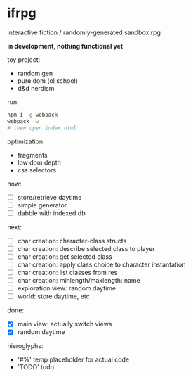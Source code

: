 # ifrpg

interactive fiction / randomly-generated sandbox rpg

**in development, nothing functional yet**

toy project:
- random gen
- pure dom (ol school)
- d&d nerdism

run:
```bash
npm i -g webpack
webpack -w
# then open index.html
```

optimization:
- fragments
- low dom depth
- css selectors


now:
- [ ] store/retrieve daytime
- [ ] simple generator
- [ ] dabble with indexed db

next:
- [ ] char creation: character-class structs
- [ ] char creation: describe selected class to player
- [ ] char creation: get selected class
- [ ] char creation: apply class choice to character instantation
- [ ] char creation: list classes from res
- [ ] char creation: minlength/maxlength: name
- [ ] exploration view: random daytime
- [ ] world: store daytime, etc

done:
- [x] main view: actually switch views
- [x] random daytime

hieroglyphs:
- '#%' temp placeholder for actual code
- 'TODO' todo
